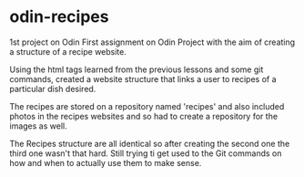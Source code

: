 # odin-recipes
1st project on Odin
First assignment on Odin Project with the aim of creating a structure of a recipe website.

Using the html tags learned from the previous lessons and some git commands, created a website structure that links a user to recipes of a particular dish desired.

The recipes are stored on a repository named 'recipes' and also included photos in the recipes websites and so had to create a repository for the images as well.

The Recipes structure are all identical so after creating the second one the third one wasn't that hard.
Still trying ti get used to the Git commands on how and when to actually use them to make sense.